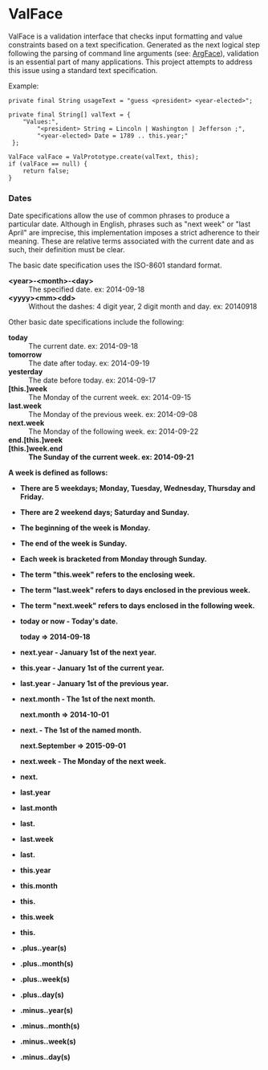 ValFace
=======

ValFace is a validation interface that checks input formatting and value constraints
based on a text specification. Generated as the next logical step following the parsing
of command line arguments (see: [ArgFace](https://github.com/leohinterlang/argFace.git)), validation is an essential part of many applications. This project attempts to address
this issue using a standard text specification.

Example:

    private final String usageText = "guess <president> <year-elected>";

    private final String[] valText = {
        "Values:",
            "<president> String = Lincoln | Washington | Jefferson ;",
            "<year-elected> Date = 1789 .. this.year;"
     };

    ValFace valFace = ValPrototype.create(valText, this);
    if (valFace == null) {
        return false;
    }

### Dates

Date specifications allow the use of common phrases to produce a particular date.
Although in English, phrases such as "next week" or "last April" are imprecise, this
implementation imposes a strict adherence to their meaning. These are relative terms
associated with the current date and as such, their definition must be clear.

The basic date specification uses the ISO-8601 standard format.
<dl>
  <dt><b>&lt;year&gt;-&lt;month&gt;-&lt;day&gt;</b></dt>
  <dd>The specified date. ex: 2014-09-18</dd>
  <dt><b>&lt;yyyy&gt;&lt;mm&gt;&lt;dd&gt;</b></dt>
  <dd>Without the dashes: 4 digit year, 2 digit month and day. ex: 20140918</dd>
</dl>
Other basic date specifications include the following:
<dl>
  <dt><b>today</b></dt>
  <dd>The current date. ex: 2014-09-18</dd>
  <dt><b>tomorrow</b></dt>
  <dd>The date after today. ex: 2014-09-19</dd>
  <dt><b>yesterday</b></dt>
  <dd>The date before today. ex: 2014-09-17</dd>
  <dt><b>[this.]week</b></dt>
  <dd>The Monday of the current week. ex: 2014-09-15</dd>
  <dt><b>last.week</b></dt>
  <dd>The Monday of the previous week. ex: 2014-09-08</dd>
  <dt><b>next.week</b></dt>
  <dd>The Monday of the following week. ex: 2014-09-22</dd>
  <dt><b>end.[this.]week</b></dt><dt><b>[this.]week.end
  <dd>The Sunday of the current week. ex: 2014-09-21</dd>
  
</dl>

A week is defined as follows:

* There are 5 weekdays; Monday, Tuesday, Wednesday, Thursday and Friday.
* There are 2 weekend days; Saturday and Sunday.
* The beginning of the week is Monday.
* The end of the week is Sunday.
* Each week is bracketed from Monday through Sunday.
* The term "this.week" refers to the enclosing week.
* The term "last.week" refers to days enclosed in the previous week.
* The term "next.week" refers to days enclosed in the following week.

* today or now - Today's date.

    today => 2014-09-18 

* next.year - January 1st of the next year.
* this.year - January 1st of the current year.
* last.year - January 1st of the previous year.
    

* next.month - The 1st of the next month.

    next.month => 2014-10-01

* next.<month-name> - The 1st of the named month.

    next.September => 2015-09-01
    
* next.week - The Monday of the next week.
* next.<day-of-week>
* last.year
* last.month
* last.<month-name>
* last.week
* last.<day-of-week>
* this.year
* this.month
* this.<month-name>
* this.week
* this.<day-of-week>
* <date>.plus.<number>.year(s)
* <date>.plus.<number>.month(s)
* <date>.plus.<number>.week(s)
* <date>.plus.<number>.day(s)
* <date>.minus.<number>.year(s)
* <date>.minus.<number>.month(s)
* <date>.minus.<number>.week(s)
* <date>.minus.<number>.day(s)